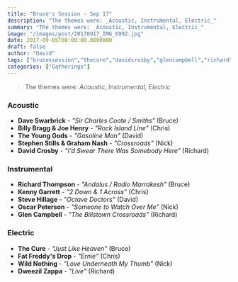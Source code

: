 ```yaml
---
title: "Bruce's Session - Sep 17"
description: "The themes were: _Acoustic, Instrumental, Electric_"
summary: "The themes were: _Acoustic, Instrumental, Electric_"
image: "/images/post/20170917_IMG_6992.jpg"
date: 2017-09-05T00:00:00.0000000
draft: false
author: "David"
tags: ["brucessession","thecure","davidcrosby","glencampbell","richardthompson","theyounggods","stevehillage","fatfreddysdrop","wildnothing","kennygarrett","dweezilzappa","daveswarbrick","oscarpeterson","billybraggandjoehenry","stephenstillsandgrahamnash"]
categories: ["Gatherings"]
---
```

> The themes were: _Acoustic, Instrumental, Electric_
### Acoustic
- **Dave Swarbrick** - _"Sir Charles Coote / Smiths"_ (Bruce)
- **Billy Bragg & Joe Henry** - _"Rock Island Line"_ (Chris)
- **The Young Gods** - _"Gasoline Man"_ (David)
- **Stephen Stills & Graham Nash** - _"Crossroads"_ (Nick)
- **David Crosby** - _"I'd Swear There Was Somebody Here"_ (Richard)
### Instrumental
- **Richard Thompson** - _"Andalus / Radio Marrakesh"_ (Bruce)
- **Kenny Garrett** - _"2 Down & 1 Across"_ (Chris)
- **Steve Hillage** - _"Octave Doctors"_ (David)
- **Oscar Peterson** - _"Someone to Watch Over Me"_ (Nick)
- **Glen Campbell** - _"The Billstown Crossroads"_ (Richard)
### Electric
- **The Cure** - _"Just Like Heaven"_ (Bruce)
- **Fat Freddy's Drop** - _"Ernie"_ (Chris)
- **Wild Nothing** - _"Love Underneath My Thumb"_ (Nick)
- **Dweezil Zappa** - _"Live"_ (Richard)
